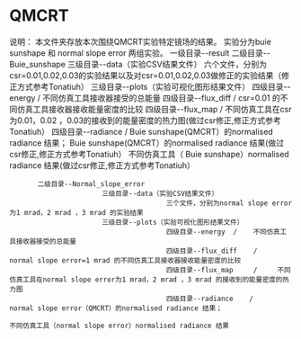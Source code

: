 # QMCRT
说明： 
    本文件夹存放本次围绕QMCRT实验特定镜场的结果。
    实验分为buie sunshape 和 normal slope error 两组实验。
    一级目录--result
           二级目录--Buie_sunshape
                           三级目录--data（实验CSV结果文件）
                                          六个文件，分别为csr=0.01,0.02,0.03的实验结果以及对csr=0.01,0.02,0.03做修正的实验结果（修正方式参考Tonatiuh）
                           三级目录--plots（实验可视化图形结果文件）
                                           四级目录--energy  /    不同仿真工具接收器接受的总能量
                                           四级目录--flux_diff    /     csr=0.01 的不同仿真工具接收器接收能量密度的比较
                                           四级目录--flux_map     /     不同仿真工具在csr为0.01，0.02 ，0.03的接收到的能量密度的热力图(做过csr修正,修正方式参考Tonatiuh）
                                           四级目录--radiance    /    Buie sunshape(QMCRT）的normalised radiance 结果；
                                                                                  Buie sunshape(QMCRT）的normalised radiance 结果(做过csr修正,修正方式参考Tonatiuh）
                                                                                  不同仿真工具（ Buie sunshape）normalised radiance 结果(做过csr修正,修正方式参考Tonatiuh）
                                                                                   
           二级目录--Normal_slope_error
                           三级目录--data（实验CSV结果文件）
                                           三个文件，分别为normal slope error为1 mrad，2 mrad ，3 mrad 的实验结果
                           三级目录--plots（实验可视化图形结果文件）
                                           四级目录--energy  /    不同仿真工具接收器接受的总能量
                                           四级目录--flux_diff    /     normal slope error=1 mrad 的不同仿真工具接收器接收能量密度的比较
                                           四级目录--flux_map     /     不同仿真工具在normal slope error为1 mrad，2 mrad ，3 mrad 的接收到的能量密度的热力图
                                           四级目录--radiance    /     normal slope error（QMCRT）的normalised radiance 结果；
                                                                                   不同仿真工具（normal slope error）normalised radiance 结果
                                                                                   
